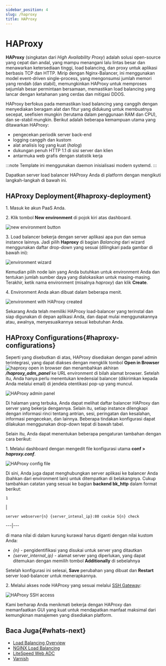 ```yaml
---
sidebar_position: 4
slug: /haproxy
title: HAProxy
---
```

# HAProxy

**HAProxy** (singkatan dari _High Availability Proxy_) adalah solusi open-source yang cepat dan andal, yang mampu menangani lalu lintas besar dan menawarkan ketersediaan tinggi, load balancing, dan proxy untuk aplikasi berbasis TCP dan HTTP. Mirip dengan Nginx-Balancer, ini menggunakan model event-driven single-process, yang mengonsumsi jumlah memori yang rendah (dan stabil), memungkinkan HAProxy untuk memproses sejumlah besar permintaan bersamaan, memastikan load balancing yang lancar dengan ketahanan yang cerdas dan mitigasi DDOS.

HAProxy berfokus pada memastikan load balancing yang canggih dengan menyediakan beragam alat dan fitur yang didukung untuk membuatnya secepat, seefisien mungkin (terutama dalam penggunaan RAM dan CPU), dan se-stabil mungkin. Berikut adalah beberapa kemampuan utama yang ditawarkan HAProxy:

  * pengecekan periodik server back-end
  * logging canggih dan kustom
  * alat analisis log yang kuat (_halog_)
  * dukungan penuh HTTP 1.1 di sisi server dan klien
  * antarmuka web grafis dengan statistik kerja

:::note
Template ini menggunakan daemon inisialisasi modern systemd.
:::

Dapatkan server load balancer HAProxy Anda di platform dengan mengikuti langkah-langkah di bawah ini.

## HAProxy Deployment{#haproxy-deployment}

1\. Masuk ke akun PaaS Anda.

2\. Klik tombol **New environment** di pojok kiri atas dashboard.

![new environment button](#)

3\. Load balancer bekerja dengan server aplikasi apa pun dan semua instance lainnya. Jadi pilih **Haproxy** di bagian _Balancing_ dari wizard menggunakan daftar drop-down yang sesuai (dilingkari pada gambar di bawah ini):

![environment wizard](#)

Kemudian pilih node lain yang Anda butuhkan untuk environment Anda dan tentukan jumlah sumber daya yang dialokasikan untuk masing-masing. Terakhir, ketik nama environment (misalnya _haproxy_) dan klik **Create**.

4\. Environment Anda akan dibuat dalam beberapa menit.

![environment with HAProxy created](#)

Sekarang Anda telah memiliki HAProxy load-balancer yang terinstal dan siap digunakan di depan aplikasi Anda, dan dapat mulai menggunakannya atau, awalnya, menyesuaikannya sesuai kebutuhan Anda.

## HAProxy Configurations{#haproxy-configurations}

Seperti yang disebutkan di atas, HAProxy disediakan dengan panel admin terintegrasi, yang dapat diakses dengan mengklik tombol **Open in Browser** 
![haproxy open in browser](#) dan menambahkan akhiran _**/haproxy_adm_panel**_ ke URL environment di bilah alamat browser. Setelah itu, Anda hanya perlu menentukan kredensial balancer (dikirimkan kepada Anda melalui email) di jendela otentikasi pop-up yang muncul.

![HAProxy admin panel](#)

Di halaman yang terbuka, Anda dapat melihat daftar balancer HAProxy dan server yang bekerja dengannya. Selain itu, setiap instance dilengkapi dengan informasi rinci tentang antrian, sesi, peringatan dan kesalahan, informasi pengecekan, dan lainnya. Beberapa tindakan konfigurasi dapat dilakukan menggunakan drop-down tepat di bawah tabel.

Selain itu, Anda dapat menentukan beberapa pengaturan tambahan dengan cara berikut:

1\. Melalui dashboard dengan mengedit file konfigurasi utama **conf > _haproxy.conf_**.

![HAProxy config file](#)

Di sini, Anda juga dapat menghubungkan server aplikasi ke balancer Anda (bahkan dari environment lain) untuk ditempatkan di belakangnya. Cukup tambahkan catatan yang sesuai ke bagian **backend bk_http** dalam format berikut:

    
    
    1 

|  
    
    server webserver{n} {server_intenal_ip}:80 cookie S{n} check   
  
---|---  
  
di mana nilai di dalam kurung kurawal harus diganti dengan nilai kustom Anda:

  * _{n}_ \- pengidentifikasi yang disukai untuk server yang ditautkan
  * _{server_internal_ip}_ \- alamat server yang diperlukan, yang dapat ditemukan dengan memilih tombol **Additionally** di sebelahnya

Setelah konfigurasi ini selesai, **Save** perubahan yang dibuat dan **Restart** server load-balancer untuk menerapkannya.

2\. Melalui akses node HAProxy yang sesuai melalui [SSH Gateway](<https://docs.dewacloud.com/docs/ssh-access/>):

![HAProxy SSH access](#)

Kami berharap Anda menikmati bekerja dengan HAProxy dan memanfaatkan GUI yang kuat untuk mendapatkan manfaat maksimal dari kemungkinan manajemen yang disediakan platform.

## Baca Juga{#whats-next}

  * [Load Balancing Overview](<https://docs.dewacloud.com/docs/load-balancing/>)
  * [NGINX Load Balancing](<https://docs.dewacloud.com/docs/nginx-load-balancer/>)
  * [LiteSpeed Web ADC](<https://docs.dewacloud.com/docs/litespeed-web-adc/>)
  * [Varnish](<https://docs.dewacloud.com/docs/varnish/>)